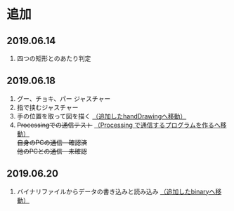 # 追加
## 2019.06.14
1. 四つの矩形とのあたり判定
## 2019.06.18
1. グー、チョキ、パー ジャスチャー
2. 指で挟むジャスチャー
3. 手の位置を取って図を描く
 [（追加したhandDrawingへ移動）](https://github.com/SkyoKen/LeapOrchestra/tree/master/handDrawing)
4. ~~Processingでの通信テスト~~   [（Processing で通信するプログラムを作るへ移動）](https://github.com/SkyoKen/Net_Termianl)  
    ~~自身のPCの通信　確認済~~  
    ~~他のPCとの通信　未確認~~
## 2019.06.20
1. バイナリファイルからデータの書き込みと読み込み
[（追加したbinaryへ移動）](https://github.com/SkyoKen/LeapOrchestra/tree/master/binary)



